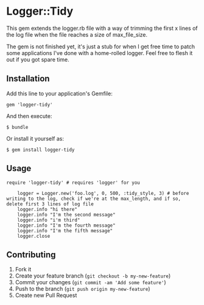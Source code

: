 # Logger::Tidy

This gem extends the logger.rb file with a way of trimming the first x lines of the log file when the file reaches a size of max_file_size.  

The gem is not finished yet, it's just a stub for when I get free time to patch some applications I've done with a home-rolled logger.  Feel free to flesh it out if you got spare time.  

## Installation

Add this line to your application's Gemfile:

    gem 'logger-tidy'

And then execute:

    $ bundle

Or install it yourself as:

    $ gem install logger-tidy

## Usage

    require 'logger-tidy' # requires 'logger' for you

		logger = Logger.new('foo.log', 0, 500, :tidy_style, 3) # before writing to the log, check if we're at the max_length, and if so, delete first 3 lines of log file
		logger.info "hi there"
		logger.info "I'm the second message"
		logger.info "i'm third"
		logger.info "I'm the fourth message"
		logger.info "I'm the fifth message"
		logger.close


## Contributing

1. Fork it
2. Create your feature branch (`git checkout -b my-new-feature`)
3. Commit your changes (`git commit -am 'Add some feature'`)
4. Push to the branch (`git push origin my-new-feature`)
5. Create new Pull Request
